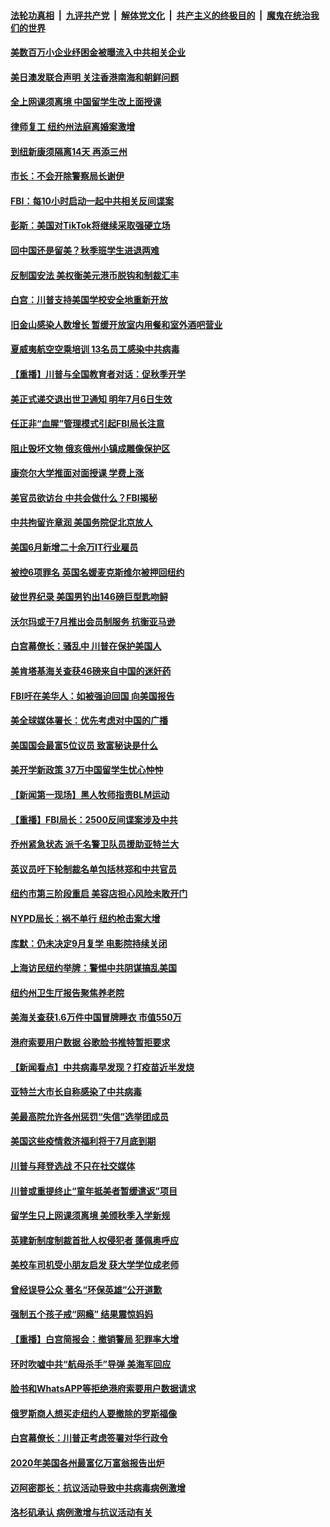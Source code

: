 ####  [法轮功真相](../../../../basic/blob/master/README.md?t=07082102) &nbsp;|&nbsp; [九评共产党](../../../../9ping.md/blob/master/README.md?t=07082102) &nbsp;|&nbsp; [解体党文化](../../../../jtdwh.md/blob/master/README.md?t=07082102)  &nbsp;|&nbsp; [共产主义的终极目的](../../../../gczydzjmd.md/blob/master/README.md?t=07082102) &nbsp;|&nbsp; [魔鬼在统治我们的世界](../../../../mgztzwmdsj.md/blob/master/README.md?t=07082102) 

#### [美数百万小企业纾困金被曝流入中共相关企业](../pages/nsc412/n12241008.md?t=07082102) 

#### [美日澳发联合声明 关注香港南海和朝鲜问题](../pages/nsc412/n12240998.md?t=07082102) 

#### [全上网课须离境  中国留学生改上面授课](../pages/nsc412/n12240399.md?t=07082102) 

#### [律师复工 纽约州法庭离婚案激增](../pages/nsc412/n12240401.md?t=07082102) 

#### [到纽新康须隔离14天 再添三州](../pages/nsc412/n12240409.md?t=07082102) 

#### [市长：不会开除警察局长谢伊](../pages/nsc412/n12240396.md?t=07082102) 

#### [FBI：每10小时启动一起中共相关反间谍案](../pages/nsc412/n12239799.md?t=07082102) 

#### [彭斯：美国对TikTok将继续采取强硬立场](../pages/nsc412/n12240299.md?t=07082102) 

#### [回中国还是留美？秋季班学生进退两难](../pages/nsc412/n12240236.md?t=07082102) 

#### [反制国安法 美权衡美元港币脱钩和制裁汇丰](../pages/nsc412/n12240249.md?t=07082102) 

#### [白宫：川普支持美国学校安全地重新开放](../pages/nsc412/n12240060.md?t=07082102) 

#### [旧金山感染人数增长 暂缓开放室内用餐和室外酒吧营业](../pages/nsc412/n12240073.md?t=07082102) 

#### [夏威夷航空空乘培训   13名员工感染中共病毒](../pages/nsc412/n12240054.md?t=07082102) 

#### [【重播】川普与全国教育者对话：促秋季开学](../pages/nsc412/n12239239.md?t=07082102) 

#### [美正式递交退出世卫通知 明年7月6日生效](../pages/nsc412/n12239902.md?t=07082102) 

#### [任正非“血腥”管理模式引起FBI局长注意](../pages/nsc412/n12239966.md?t=07082102) 

#### [阻止毁坏文物 俄亥俄州小镇成雕像保护区](../pages/nsc412/n12239759.md?t=07082102) 

#### [康奈尔大学推面对面授课 学费上涨](../pages/nsc412/n12239866.md?t=07082102) 

#### [美官员欲访台 中共会做什么？FBI揭秘](../pages/nsc412/n12239406.md?t=07082102) 

#### [中共拘留许章润 美国务院促北京放人](../pages/nsc412/n12239669.md?t=07082102) 

#### [美国6月新增二十余万IT行业雇员](../pages/nsc412/n12239595.md?t=07082102) 

#### [被控6项罪名 英国名媛麦克斯维尔被押回纽约](../pages/nsc412/n12238014.md?t=07082102) 

#### [破世界纪录 美国男钓出146磅巨型匙吻鲟](../pages/nsc412/n12239111.md?t=07082102) 

#### [沃尔玛或于7月推出会员制服务 抗衡亚马逊](../pages/nsc412/n12239582.md?t=07082102) 

#### [白宫幕僚长：骚乱中 川普在保护美国人](../pages/nsc412/n12239396.md?t=07082102) 

#### [美肯塔基海关查获46磅来自中国的迷奸药](../pages/nsc412/n12237466.md?t=07082102) 

#### [FBI吁在美华人：如被强迫回国 向美国报告](../pages/nsc412/n12239450.md?t=07082102) 

#### [美全球媒体署长：优先考虑对中国的广播](../pages/nsc412/n12239365.md?t=07082102) 

#### [美国国会最富5位议员 致富秘诀是什么](../pages/nsc412/n12239102.md?t=07082102) 

#### [美开学新政策 37万中国留学生忧心忡忡](../pages/nsc412/n12239233.md?t=07082102) 

#### [【新闻第一现场】黑人牧师指责BLM运动](../pages/nsc412/n12239122.md?t=07082102) 

#### [【重播】FBI局长：2500反间谍案涉及中共](../pages/nsc412/n12236620.md?t=07082102) 

#### [乔州紧急状态 派千名警卫队员援助亚特兰大](../pages/nsc412/n12239062.md?t=07082102) 

#### [英议员吁下轮制裁名单包括林郑和中共官员](../pages/nsc412/n12238655.md?t=07082102) 

#### [纽约市第三阶段重启  美容店担心风险未敢开门](../pages/nsc412/n12237916.md?t=07082102) 

#### [NYPD局长：祸不单行 纽约枪击案大增](../pages/nsc412/n12237908.md?t=07082102) 

#### [库默：仍未决定9月复学 电影院持续关闭](../pages/nsc412/n12237930.md?t=07082102) 

#### [上海访民纽约举牌：警惕中共阴谋搞乱美国](../pages/nsc412/n12237891.md?t=07082102) 

#### [纽约州卫生厅报告聚焦养老院](../pages/nsc412/n12237911.md?t=07082102) 

#### [美海关查获1.6万件中国冒牌睡衣 市值550万](../pages/nsc412/n12237797.md?t=07082102) 

#### [港府索要用户数据 谷歌脸书推特暂拒要求](../pages/nsc412/n12237681.md?t=07082102) 

#### [【新闻看点】中共病毒早发现？打疫苗近半发烧](../pages/nsc412/n12237234.md?t=07082102) 

#### [亚特兰大市长自称感染了中共病毒](../pages/nsc412/n12237546.md?t=07082102) 

#### [美最高院允许各州惩罚“失信”选举团成员](../pages/nsc412/n12237551.md?t=07082102) 

#### [美国这些疫情救济福利将于7月底到期](../pages/nsc412/n12237422.md?t=07082102) 

#### [川普与拜登选战 不只在社交媒体](../pages/nsc412/n12237484.md?t=07082102) 

#### [川普或重提终止“童年抵美者暂缓遣返”项目](../pages/nsc412/n12237323.md?t=07082102) 

#### [留学生只上网课须离境 美颁秋季入学新规](../pages/nsc412/n12237306.md?t=07082102) 

#### [英建新制度制裁首批人权侵犯者 蓬佩奥呼应](../pages/nsc412/n12237281.md?t=07082102) 

#### [美校车司机受小朋友启发 获大学学位成老师](../pages/nsc412/n12237150.md?t=07082102) 

#### [曾经误导公众 著名“环保英雄”公开道歉](../pages/nsc412/n12236295.md?t=07082102) 

#### [强制五个孩子戒“网瘾” 结果震惊妈妈](../pages/nsc412/n12237076.md?t=07082102) 

#### [【重播】白宫简报会：撤销警局 犯罪率大增](../pages/nsc412/n12236567.md?t=07082102) 

#### [环时吹嘘中共“航母杀手”导弹 美海军回应](../pages/nsc412/n12236663.md?t=07082102) 

#### [脸书和WhatsAPP等拒绝港府索要用户数据请求](../pages/nsc412/n12236669.md?t=07082102) 

#### [俄罗斯商人想买走纽约人要撤除的罗斯福像](../pages/nsc412/n12234844.md?t=07082102) 

#### [白宫幕僚长：川普正考虑签署对华行政令](../pages/nsc412/n12236557.md?t=07082102) 

#### [2020年美国各州最富亿万富翁报告出炉](../pages/nsc412/n12236331.md?t=07082102) 

#### [迈阿密郡长：抗议活动导致中共病毒病例激增](../pages/nsc412/n12236379.md?t=07082102) 

#### [洛杉矶承认 病例激增与抗议活动有关](../pages/nsc412/n12235993.md?t=07082102) 

